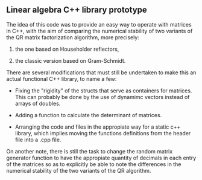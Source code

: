 ## Linear algebra C++ library prototype

The idea of this code was to provide an easy way to operate with matrices in C++, with the aim of comparing the numerical stability of two variants of the QR matrix factorization algorithm, more precisely:

1. the one based on Householder reflectors,

2. the classic version based on Gram-Schmidt.

There are several modifications that must still be undertaken to make this an actual functional C++ library, to name a few:

- Fixing the "rigidity" of the structs that serve as containers for matrices. This can probably be done by the use of dynamimc vectors instead of arrays of doubles.

- Adding a function to calculate the determinant of matrices.

- Arranging the code and files in the appropiate way for a static c++ library, which implies moving the functions definitions from the header file into a .cpp file.

On another note, there is still the task to change the random matrix generator function to have the appropiate quantity of decimals in each entry of the matrices so as to explicitly be able to note the differences in the numerical stability of the two variants of the QR algorithm. 
